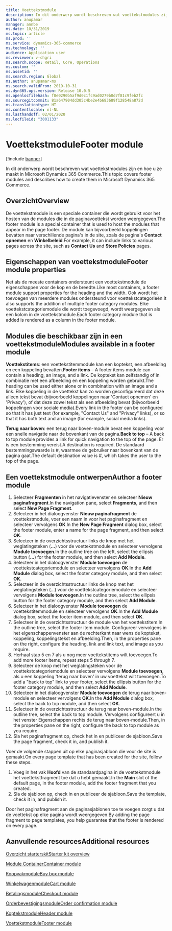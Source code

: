 ```yaml
---
title: Voettekstmodule
description: In dit onderwerp wordt beschreven wat voettekstmodules zijn en hoe u ze ontwerpt in Microsoft Dynamics 365 Commerce.
author: anupamar
manager: annbe
ms.date: 10/31/2019
ms.topic: article
ms.prod: ''
ms.service: dynamics-365-commerce
ms.technology: ''
audience: Application user
ms.reviewer: v-chgri
ms.search.scope: Retail, Core, Operations
ms.custom: ''
ms.assetid: ''
ms.search.region: Global
ms.author: anupamar-ms
ms.search.validFrom: 2019-10-31
ms.dyn365.ops.version: Release 10.0.5
ms.openlocfilehash: f8e0290b5af9d0c1fc9ad0279b0d7f81c9feb2fc
ms.sourcegitcommit: 81a647904dd305c4be2e4b683689f128548a872d
ms.translationtype: HT
ms.contentlocale: nl-NL
ms.lasthandoff: 02/01/2020
ms.locfileid: "3001133"
---
```

# <a name="footer-module"></a><span data-ttu-id="30817-103">Voettekstmodule</span><span class="sxs-lookup"><span data-stu-id="30817-103">Footer module</span></span>  


[!include [banner](includes/banner.md)]

<span data-ttu-id="30817-104">In dit onderwerp wordt beschreven wat voettekstmodules zijn en hoe u ze maakt in Microsoft Dynamics 365 Commerce.</span><span class="sxs-lookup"><span data-stu-id="30817-104">This topic covers footer modules and describes how to create them in Microsoft Dynamics 365 Commerce.</span></span>

## <a name="overview"></a><span data-ttu-id="30817-105">Overzicht</span><span class="sxs-lookup"><span data-stu-id="30817-105">Overview</span></span>

<span data-ttu-id="30817-106">De voettekstmodule is een speciale container die wordt gebruikt voor het hosten van de modules die in de paginavoettekst worden weergegeven.</span><span class="sxs-lookup"><span data-stu-id="30817-106">The footer module is a special container that is used to host the modules that appear in the page footer.</span></span> <span data-ttu-id="30817-107">De module kan bijvoorbeeld koppelingen bevatten naar verschillende pagina's in de site, zoals de pagina's **Contact opnemen** en **Winkelbeleid**.</span><span class="sxs-lookup"><span data-stu-id="30817-107">For example, it can include links to various pages across the site, such as **Contact Us** and **Store Policies** pages.</span></span>

## <a name="footer-module-properties"></a><span data-ttu-id="30817-108">Eigenschappen van voettekstmodule</span><span class="sxs-lookup"><span data-stu-id="30817-108">Footer module properties</span></span> 

<span data-ttu-id="30817-109">Net als de meeste containers ondersteunt een voettekstmodule de eigenschappen voor de kop en de breedte.</span><span class="sxs-lookup"><span data-stu-id="30817-109">Like most containers, a footer module support properties for the heading and the width.</span></span> <span data-ttu-id="30817-110">Ook wordt het toevoegen van meerdere modules ondersteund voor voettekstcategorieën.</span><span class="sxs-lookup"><span data-stu-id="30817-110">It also supports the addition of multiple footer category modules.</span></span> <span data-ttu-id="30817-111">Elke voettekstcategoriemodule die wordt toegevoegd, wordt weergegeven als een kolom in de voettekstmodule.</span><span class="sxs-lookup"><span data-stu-id="30817-111">Each footer category module that is added is rendered as a column in the footer module.</span></span>

## <a name="modules-available-in-a-footer-module"></a><span data-ttu-id="30817-112">Modules die beschikbaar zijn in een voettekstmodule</span><span class="sxs-lookup"><span data-stu-id="30817-112">Modules available in a footer module</span></span>

<span data-ttu-id="30817-113">**Voettekstitems**: een voettekstitemmodule kan een koptekst, een afbeelding en een koppeling bevatten.</span><span class="sxs-lookup"><span data-stu-id="30817-113">**Footer items** – A footer items module can contain a heading, an image, and a link.</span></span> <span data-ttu-id="30817-114">De koptekst kan zelfstandig of in combinatie met een afbeelding en een koppeling worden gebruikt.</span><span class="sxs-lookup"><span data-stu-id="30817-114">The heading can be used either alone or in combination with an image and a link.</span></span> <span data-ttu-id="30817-115">Elke koppeling in de voettekst kan zo worden geconfigureerd dat deze alleen tekst bevat (bijvoorbeeld koppelingen naar 'Contact opnemen' en 'Privacy'), of dat deze zowel tekst als een afbeelding bevat (bijvoorbeeld koppelingen voor sociale media).</span><span class="sxs-lookup"><span data-stu-id="30817-115">Every link in the footer can be configured so that it has just text (for example, "Contact Us" and "Privacy" links), or so that it has both text and an image (for example, social media links).</span></span>

<span data-ttu-id="30817-116">**Terug naar boven**: een terug naar boven-module bevat een koppeling voor een snelle navigatie naar de bovenkant van de pagina.</span><span class="sxs-lookup"><span data-stu-id="30817-116">**Back to top** – A back to top module provides a link for quick navigation to the top of the page.</span></span> <span data-ttu-id="30817-117">Er is een bestemming vereist.</span><span class="sxs-lookup"><span data-stu-id="30817-117">A destination is required.</span></span> <span data-ttu-id="30817-118">De standaard bestemmingswaarde is #, waarmee de gebruiker naar bovenkant van de pagina gaat.</span><span class="sxs-lookup"><span data-stu-id="30817-118">The default destination value is #, which takes the user to the top of the page.</span></span>

## <a name="author-a-footer-module"></a><span data-ttu-id="30817-119">Een voettekstmodule ontwerpen</span><span class="sxs-lookup"><span data-stu-id="30817-119">Author a footer module</span></span>

1. <span data-ttu-id="30817-120">Selecteer **Fragmenten** in het navigatievenster en selecteer **Nieuw paginafragment**.</span><span class="sxs-lookup"><span data-stu-id="30817-120">In the navigation pane, select **Fragments**, and then select **New Page Fragment**.</span></span>
1. <span data-ttu-id="30817-121">Selecteer in het dialoogvenster **Nieuw paginafragment** de voettekstmodule, voer een naam in voor het paginafragment en selecteer vervolgens **OK**.</span><span class="sxs-lookup"><span data-stu-id="30817-121">In the **New Page Fragment** dialog box, select the footer module, enter a name for the page fragment, and then select **OK**.</span></span>
1. <span data-ttu-id="30817-122">Selecteer in de overzichtsstructuur links de knop met het weglatingsteken (**...**) voor de voettekstmodule en selecteer vervolgens **Module toevoegen**.</span><span class="sxs-lookup"><span data-stu-id="30817-122">In the outline tree on the left, select the ellipsis button (**...**) for the footer module, and then select **Add Module**.</span></span>
1. <span data-ttu-id="30817-123">Selecteer in het dialoogvenster **Module toevoegen** de voettekstcategoriemodule en selecteer vervolgens **OK**.</span><span class="sxs-lookup"><span data-stu-id="30817-123">In the **Add Module** dialog box, select the footer category module, and then select **OK**.</span></span>
1. <span data-ttu-id="30817-124">Selecteer in de overzichtsstructuur links de knop met het weglatingsteken (...) voor de voettekstcategoriemodule en selecteer vervolgens **Module toevoegen**.</span><span class="sxs-lookup"><span data-stu-id="30817-124">In the outline tree, select the ellipsis button for the footer category module, and then select **Add Module**.</span></span>
1. <span data-ttu-id="30817-125">Selecteer in het dialoogvenster **Module toevoegen** de voettekstitemmodule en selecteer vervolgens **OK**.</span><span class="sxs-lookup"><span data-stu-id="30817-125">In the **Add Module** dialog box, select the footer item module, and then select **OK**.</span></span>
1. <span data-ttu-id="30817-126">Selecteer in de overzichtsstructuur de module van het voettekstitem.</span><span class="sxs-lookup"><span data-stu-id="30817-126">In the outline tree, select the footer item module.</span></span> <span data-ttu-id="30817-127">Configureer vervolgens in het eigenschappenvenster aan de rechterkant naar wens de koptekst, koppeling, koppelingstekst en afbeelding.</span><span class="sxs-lookup"><span data-stu-id="30817-127">Then, in the properties pane on the right, configure the heading, link and link text, and image as you require.</span></span>
1. <span data-ttu-id="30817-128">Herhaal stap 5 en 7 als u nog meer voettekstitems wilt toevoegen.</span><span class="sxs-lookup"><span data-stu-id="30817-128">To add more footer items, repeat steps 5 through 7.</span></span>
1. <span data-ttu-id="30817-129">Selecteer de knop met het weglatingsteken voor de voettekstcategoriemodule en selecteer vervolgens **Module toevoegen**, als u een koppeling 'terug naar boven' in uw voettekst wilt toevoegen.</span><span class="sxs-lookup"><span data-stu-id="30817-129">To add a "back to top" link to your footer, select the ellipsis button for the footer category module, and then select **Add Module**.</span></span>
1. <span data-ttu-id="30817-130">Selecteer in het dialoogvenster **Module toevoegen** de terug naar boven-module en selecteer vervolgens **OK**.</span><span class="sxs-lookup"><span data-stu-id="30817-130">In the **Add Module** dialog box, select the back to top module, and then select **OK**.</span></span>
1. <span data-ttu-id="30817-131">Selecteer in de overzichtsstructuur de terug naar boven-module.</span><span class="sxs-lookup"><span data-stu-id="30817-131">In the outline tree, select the back to top module.</span></span> <span data-ttu-id="30817-132">Vervolgens configureert u in het venster Eigenschappen rechts de terug naar boven-module.</span><span class="sxs-lookup"><span data-stu-id="30817-132">Then, in the properties pane on the right, configure the back to top module as you require.</span></span>
1. <span data-ttu-id="30817-133">Sla het paginafragment op, check het in en publiceer de sjabloon.</span><span class="sxs-lookup"><span data-stu-id="30817-133">Save the page fragment, check it in, and publish it.</span></span>

<span data-ttu-id="30817-134">Voer de volgende stappen uit op elke paginasjabloon die voor de site is gemaakt.</span><span class="sxs-lookup"><span data-stu-id="30817-134">On every page template that has been created for the site, follow these steps.</span></span>

1. <span data-ttu-id="30817-135">Voeg in het vak **Hoofd** van de standaardpagina in de voettekstmodule het voettekstfragment toe dat u hebt gemaakt.</span><span class="sxs-lookup"><span data-stu-id="30817-135">In the **Main** slot of the default page, in the footer module, add the footer fragment that you created.</span></span>
1. <span data-ttu-id="30817-136">Sla de sjabloon op, check in en publiceer de sjabloon.</span><span class="sxs-lookup"><span data-stu-id="30817-136">Save the template, check it in, and publish it.</span></span>

<span data-ttu-id="30817-137">Door het paginafragment aan de paginasjablonen toe te voegen zorgt u dat de voettekst op elke pagina wordt weergegeven.</span><span class="sxs-lookup"><span data-stu-id="30817-137">By adding the page fragment to page templates, you help guarantee that the footer is rendered on every page.</span></span>

## <a name="additional-resources"></a><span data-ttu-id="30817-138">Aanvullende resources</span><span class="sxs-lookup"><span data-stu-id="30817-138">Additional resources</span></span>

[<span data-ttu-id="30817-139">Overzicht starterskit</span><span class="sxs-lookup"><span data-stu-id="30817-139">Starter kit overview</span></span>](starter-kit-overview.md)

[<span data-ttu-id="30817-140">Module Container</span><span class="sxs-lookup"><span data-stu-id="30817-140">Container module</span></span>](add-container-module.md)

[<span data-ttu-id="30817-141">Koopvakmodule</span><span class="sxs-lookup"><span data-stu-id="30817-141">Buy box module</span></span>](add-buy-box.md)

[<span data-ttu-id="30817-142">Winkelwagenmodule</span><span class="sxs-lookup"><span data-stu-id="30817-142">Cart module</span></span>](add-cart-module.md)

[<span data-ttu-id="30817-143">Betalingsmodule</span><span class="sxs-lookup"><span data-stu-id="30817-143">Checkout module</span></span>](add-checkout-module.md)

[<span data-ttu-id="30817-144">Orderbevestigingsmodule</span><span class="sxs-lookup"><span data-stu-id="30817-144">Order confirmation module</span></span>](order-confirmation-module.md)

[<span data-ttu-id="30817-145">Koptekstmodule</span><span class="sxs-lookup"><span data-stu-id="30817-145">Header module</span></span>](author-header-module.md)

[<span data-ttu-id="30817-146">Voettekstmodule</span><span class="sxs-lookup"><span data-stu-id="30817-146">Footer module</span></span>](author-footer-module.md)
